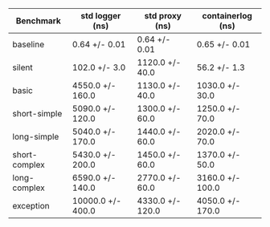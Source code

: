 | Benchmark | std logger (ns) | std proxy (ns) | containerlog (ns) |
| --------- | --------------- | -------------- | ----------------- |
| baseline | 0.64 +/- 0.01 | 0.64 +/- 0.01 | 0.65 +/- 0.01 |
| silent | 102.0 +/- 3.0 | 1120.0 +/- 40.0 | 56.2 +/- 1.3 |
| basic | 4550.0 +/- 160.0 | 1130.0 +/- 40.0 | 1030.0 +/- 30.0 |
| short-simple | 5090.0 +/- 120.0 | 1300.0 +/- 60.0 | 1250.0 +/- 70.0 |
| long-simple | 5040.0 +/- 170.0 | 1440.0 +/- 60.0 | 2020.0 +/- 70.0 |
| short-complex | 5430.0 +/- 200.0 | 1450.0 +/- 60.0 | 1370.0 +/- 50.0 |
| long-complex | 6590.0 +/- 140.0 | 2770.0 +/- 60.0 | 3160.0 +/- 100.0 |
| exception | 10000.0 +/- 400.0 | 4330.0 +/- 120.0 | 4050.0 +/- 170.0 |